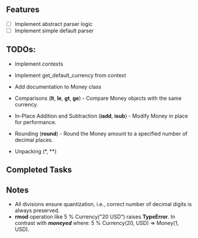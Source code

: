 ## Features
- [ ] Implement abstract parser logic
- [ ] Implement simple default parser

## TODOs:
* Implement contexts
* Implement get_default_currency from context
* Add documentation to Money class

* Comparisons (__lt__, __le__, __gt__, __ge__) - Compare Money objects with the same currency.
* In-Place Addition and Subtraction (__iadd__, __isub__) - Modify Money in place for performance.
* Rounding (__round__) - Round the Money amount to a specified number of decimal places.
* Unpacking (*, **)
## Completed Tasks


## Notes
* All divisions ensure quantization, i.e., correct number of decimal digits is always preserved.
* __rmod__ operation like 5 % Currency("20 USD") raises __TypeError__. In contrast with __*moneyed*__ where: 5 % Currency(20, USD) => Money(1, USD).